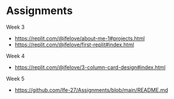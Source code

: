 # Assignments
Week 3
- https://replit.com/@ifelove/about-me-1#projects.html
- https://replit.com/@ifelove/first-replit#index.html

Week 4
- https://replit.com/@ifelove/3-column-card-design#index.html

Week 5
- https://github.com/Ife-27/Assignments/blob/main/README.md
